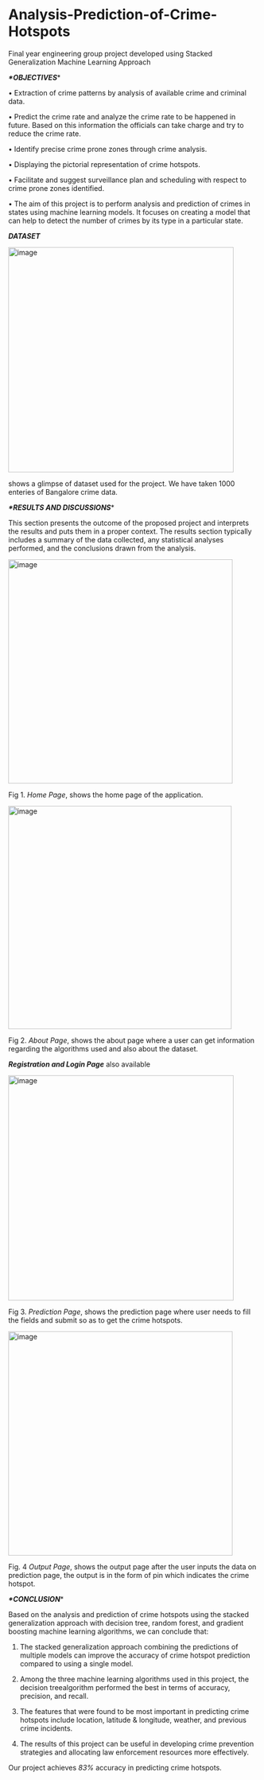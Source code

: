 # Analysis-Prediction-of-Crime-Hotspots
Final year engineering group project developed using Stacked Generalization Machine Learning Approach 


*____**OBJECTIVES*____**


• Extraction of crime patterns by analysis of available crime and criminal data.

• Predict the crime rate and analyze the crime rate to be happened in future. Based on this information the officials can take charge and try to reduce the crime rate.

• Identify precise crime prone zones through crime analysis.

• Displaying the pictorial representation of crime hotspots.

• Facilitate and suggest surveillance plan and scheduling with respect to crime prone zones identified.

• The aim of this project is to perform analysis and prediction of crimes in states using machine learning models. It focuses on creating a model that can help to detect the number of crimes by its type in a particular state.


___*DATASET*___


<img width="453" alt="image" src="https://github.com/AmanDwi730/Analysis-Prediction-of-Crime-Hotspots/assets/97251958/77d81791-f57b-42b7-9fad-a04d727ea3ec">

shows a glimpse of dataset used for the project. We have taken 1000 enteries of Bangalore crime data.


*____**RESULTS AND DISCUSSIONS*____**


This section presents the outcome of the proposed project and interprets the results and puts them in a proper context. The results section typically includes a summary of the data collected, any statistical analyses performed, and the conclusions drawn from the analysis.

<img width="451" alt="image" src="https://github.com/AmanDwi730/Analysis-Prediction-of-Crime-Hotspots/assets/97251958/70c32e39-9786-41c6-b41d-98a1d2db4fa6">

Fig 1. *Home Page*, shows the home page of the application.


<img width="449" alt="image" src="https://github.com/AmanDwi730/Analysis-Prediction-of-Crime-Hotspots/assets/97251958/6d8934de-c7ac-49b3-a177-1807f8c6da90">

Fig 2. *About Page*,  shows the about page where a user can get information regarding the algorithms used and also about the dataset.



___*Registration and Login Page*___ also available 



<img width="453" alt="image" src="https://github.com/AmanDwi730/Analysis-Prediction-of-Crime-Hotspots/assets/97251958/b52807b2-b417-4399-b278-326b54fbab16">

Fig 3. *Prediction Page*, shows the prediction page where user needs to fill the fields and submit so as to get the crime hotspots.


<img width="451" alt="image" src="https://github.com/AmanDwi730/Analysis-Prediction-of-Crime-Hotspots/assets/97251958/8dfd3a40-aa0a-4306-b6fe-11f9445bf36d">

Fig. 4 *Output Page*, shows the output page after the user inputs the data on prediction page, the output is in the form of pin which indicates the crime hotspot.


*____**CONCLUSION*____**


Based on the analysis and prediction of crime hotspots using the stacked generalization approach with decision tree, random forest, and gradient boosting machine learning algorithms, we can conclude that:

1. The stacked generalization approach combining the predictions of multiple models can improve the accuracy of crime hotspot prediction compared to using a single model.

2. Among the three machine learning algorithms used in this project, the decision treealgorithm performed the best in terms of accuracy, precision, and recall.

3. The features that were found to be most important in predicting crime hotspots include location, latitude & longitude, weather, and previous crime incidents.

4. The results of this project can be useful in developing crime prevention strategies and allocating law enforcement resources more effectively.


Our project achieves *83%* accuracy in predicting crime hotspots.
